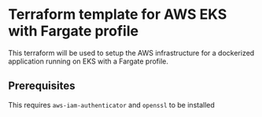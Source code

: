 # Terraform template for AWS EKS with Fargate profile

This terraform will be used to setup the AWS infrastructure
for a dockerized application running on EKS with a Fargate profile.


## Prerequisites
This requires `aws-iam-authenticator` and `openssl` to be installed

